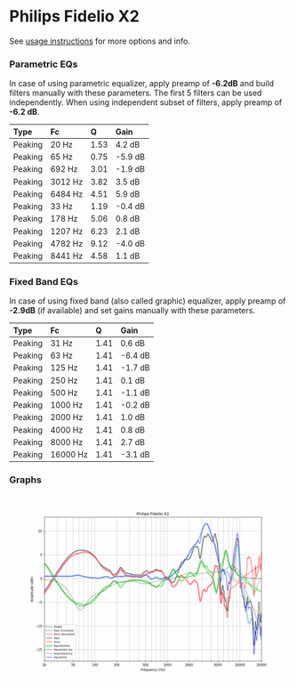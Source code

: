 # Philips Fidelio X2
See [usage instructions](https://github.com/jaakkopasanen/AutoEq#usage) for more options and info.

### Parametric EQs
In case of using parametric equalizer, apply preamp of **-6.2dB** and build filters manually
with these parameters. The first 5 filters can be used independently.
When using independent subset of filters, apply preamp of **-6.2 dB**.

| Type    | Fc      |    Q | Gain    |
|:--------|:--------|:-----|:--------|
| Peaking | 20 Hz   | 1.53 | 4.2 dB  |
| Peaking | 65 Hz   | 0.75 | -5.9 dB |
| Peaking | 692 Hz  | 3.01 | -1.9 dB |
| Peaking | 3012 Hz | 3.82 | 3.5 dB  |
| Peaking | 6484 Hz | 4.51 | 5.9 dB  |
| Peaking | 33 Hz   | 1.19 | -0.4 dB |
| Peaking | 178 Hz  | 5.06 | 0.8 dB  |
| Peaking | 1207 Hz | 6.23 | 2.1 dB  |
| Peaking | 4782 Hz | 9.12 | -4.0 dB |
| Peaking | 8441 Hz | 4.58 | 1.1 dB  |

### Fixed Band EQs
In case of using fixed band (also called graphic) equalizer, apply preamp of **-2.9dB**
(if available) and set gains manually with these parameters.

| Type    | Fc       |    Q | Gain    |
|:--------|:---------|:-----|:--------|
| Peaking | 31 Hz    | 1.41 | 0.6 dB  |
| Peaking | 63 Hz    | 1.41 | -6.4 dB |
| Peaking | 125 Hz   | 1.41 | -1.7 dB |
| Peaking | 250 Hz   | 1.41 | 0.1 dB  |
| Peaking | 500 Hz   | 1.41 | -1.1 dB |
| Peaking | 1000 Hz  | 1.41 | -0.2 dB |
| Peaking | 2000 Hz  | 1.41 | 1.0 dB  |
| Peaking | 4000 Hz  | 1.41 | 0.8 dB  |
| Peaking | 8000 Hz  | 1.41 | 2.7 dB  |
| Peaking | 16000 Hz | 1.41 | -3.1 dB |

### Graphs
![](./Philips%20Fidelio%20X2.png)